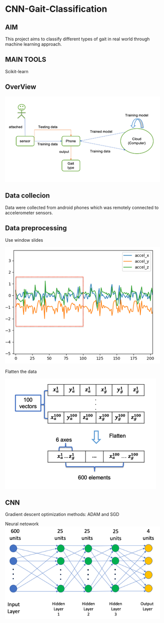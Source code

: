 # CNN-Gait-Classification

## AIM
This project aims to classify different types of gait in real world through machine learning approach.

## MAIN TOOLS
Scikit-learn

## OverView
![system](img/system.png)

## Data collecion
Data were collected from android phones which was remotely connected to accelerometer sensors.

## Data preprocessing
Use window slides

![window](img/walk.png)

Flatten the data

![flatten](img/transformation.png)

## CNN
Gradient descent optimization methods: ADAM and SGD

Neural netowork
![nn](img/nn.png)

